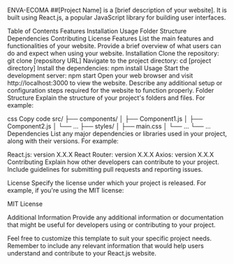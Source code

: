 ENVA-ECOMA
##[Project Name] is a [brief description of your website]. It is built using React.js, a popular JavaScript library for building user interfaces.

Table of Contents
Features
Installation
Usage
Folder Structure
Dependencies
Contributing
License
Features
List the main features and functionalities of your website.
Provide a brief overview of what users can do and expect when using your website.
Installation
Clone the repository: git clone [repository URL]
Navigate to the project directory: cd [project directory]
Install the dependencies: npm install
Usage
Start the development server: npm start
Open your web browser and visit http://localhost:3000 to view the website.
Describe any additional setup or configuration steps required for the website to function properly.
Folder Structure
Explain the structure of your project's folders and files. For example:

css
Copy code
src/
├── components/
│   ├── Component1.js
│   ├── Component2.js
│   └── ...
├── styles/
│   ├── main.css
│   └── ...
└── ...
Dependencies
List any major dependencies or libraries used in your project, along with their versions. For example:

React.js: version X.X.X
React Router: version X.X.X
Axios: version X.X.X
Contributing
Explain how other developers can contribute to your project. Include guidelines for submitting pull requests and reporting issues.

License
Specify the license under which your project is released. For example, if you're using the MIT license:

MIT License

Additional Information
Provide any additional information or documentation that might be useful for developers using or contributing to your project.

Feel free to customize this template to suit your specific project needs. Remember to include any relevant information that would help users understand and contribute to your React.js website.
